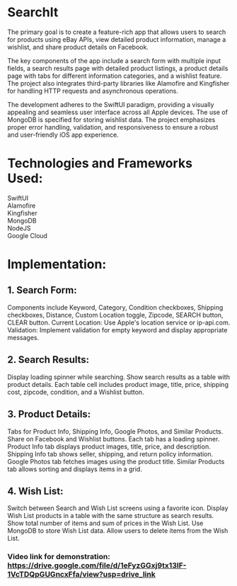 # SearchIt

The primary goal is to create a feature-rich app that allows users to search for products using eBay APIs, view detailed product information, manage a wishlist, and share product details on Facebook.

The key components of the app include a search form with multiple input fields, a search results page with detailed product listings, a product details page with tabs for different information categories, and a wishlist feature. The project also integrates third-party libraries like Alamofire and Kingfisher for handling HTTP requests and asynchronous operations.

The development adheres to the SwiftUI paradigm, providing a visually appealing and seamless user interface across all Apple devices. The use of MongoDB is specified for storing wishlist data. The project emphasizes proper error handling, validation, and responsiveness to ensure a robust and user-friendly iOS app experience.

# Technologies and Frameworks Used:

SwiftUI  
Alamofire  
Kingfisher   
MongoDB  
NodeJS  
Google Cloud  


# Implementation:

## 1. Search Form:

Components include Keyword, Category, Condition checkboxes, Shipping checkboxes, Distance, Custom Location toggle, Zipcode, SEARCH button, CLEAR button.
Current Location: Use Apple's location service or ip-api.com.
Validation: Implement validation for empty keyword and display appropriate messages.

## 2. Search Results:

Display loading spinner while searching.
Show search results as a table with product details.
Each table cell includes product image, title, price, shipping cost, zipcode, condition, and a Wishlist button.

## 3. Product Details:

Tabs for Product Info, Shipping Info, Google Photos, and Similar Products.
Share on Facebook and Wishlist buttons.
Each tab has a loading spinner.
Product Info tab displays product images, title, price, and description.
Shipping Info tab shows seller, shipping, and return policy information.
Google Photos tab fetches images using the product title.
Similar Products tab allows sorting and displays items in a grid.

## 4. Wish List:

Switch between Search and Wish List screens using a favorite icon.
Display Wish List products in a table with the same structure as search results.
Show total number of items and sum of prices in the Wish List.
Use MongoDB to store Wish List data.
Allow users to delete items from the Wish List.


### Video link for demonstration: https://drive.google.com/file/d/1eFyzGGxj9tx13lF-1VcTDQpGUGncxFfa/view?usp=drive_link
